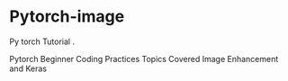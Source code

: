 # Pytorch-image
Py torch Tutorial . 

Pytorch Beginner Coding Practices
Topics Covered 
Image Enhancement and Keras 
